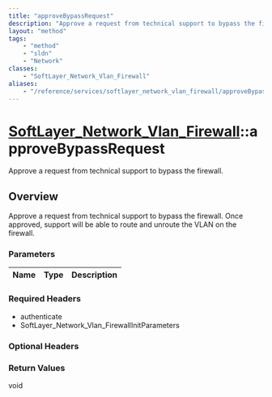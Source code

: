 ```yaml
---
title: "approveBypassRequest"
description: "Approve a request from technical support to bypass the firewall. Once approved, support will be able to route and unrout... "
layout: "method"
tags:
    - "method"
    - "sldn"
    - "Network"
classes:
    - "SoftLayer_Network_Vlan_Firewall"
aliases:
    - "/reference/services/softlayer_network_vlan_firewall/approveBypassRequest"
---
```

# [SoftLayer_Network_Vlan_Firewall](/reference/services/SoftLayer_Network_Vlan_Firewall)::approveBypassRequest

Approve a request from technical support to bypass the firewall.


## Overview 
Approve a request from technical support to bypass the firewall. Once approved, support will be able to route and unroute the VLAN on the firewall. 

### Parameters 
|Name | Type | Description |
| --- | --- | --- |


### Required Headers
* authenticate
* SoftLayer_Network_Vlan_FirewallInitParameters

### Optional Headers

### Return Values
void

